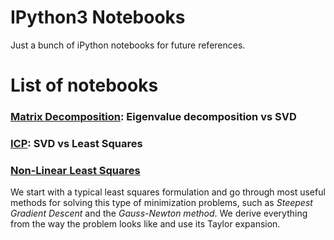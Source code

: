 # IPython3 Notebooks #
Just a bunch of iPython notebooks for future references.

# List of notebooks #
### [Matrix Decomposition](http://nbviewer.jupyter.org/github/niosus/notebooks/blob/master/eigen_vs_svd.ipynb): Eigenvalue decomposition vs SVD ###
### [ICP](http://nbviewer.jupyter.org/github/niosus/notebooks/blob/master/icp.ipynb): SVD vs Least Squares ###
### [Non-Linear Least Squares](http://nbviewer.jupyter.org/github/niosus/notebooks/blob/master/least_squares.ipynb) ###
We start with a typical least squares formulation and go through most useful
methods for solving this type of minimization problems, such as *Steepest
Gradient Descent* and the *Gauss-Newton method*. We derive everything from the
way the problem looks like and use its Taylor expansion.
